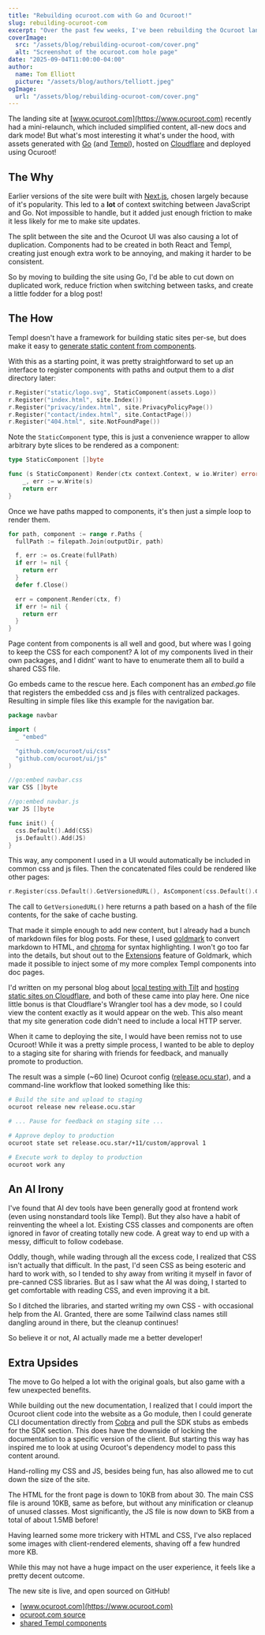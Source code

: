 ```yaml
---
title: "Rebuilding ocuroot.com with Go and Ocuroot!"
slug: rebuilding-ocuroot-com
excerpt: "Over the past few weeks, I've been rebuilding the Ocuroot landing site in Go, matching the UI for the tool itself. Let's look into the why and the how."
coverImage:
  src: "/assets/blog/rebuilding-ocuroot-com/cover.png"
  alt: "Screenshot of the ocuroot.com hole page"
date: "2025-09-04T11:00:00-04:00"
author:
  name: Tom Elliott
  picture: "/assets/blog/authors/telliott.jpeg"
ogImage:
  url: "/assets/blog/rebuilding-ocuroot-com/cover.png"
---
```


The landing site at [www.ocuroot.com](https://www.ocuroot.com) recently had a mini-relaunch,
which included simplified content, all-new docs and dark mode! But what's most interesting
it what's under the hood, with assets generated with [Go](https://golang.org) (and [Templ](https://templ.guide)),
hosted on [Cloudflare](https://www.cloudflare.com) and deployed using Ocuroot!

## The Why

Earlier versions of the site were built with [Next.js](https://nextjs.org), chosen largely because
of it's popularity. This led to a **lot** of context switching between JavaScript and Go. Not impossible
to handle, but it added just enough friction to make it less likely for me to make site updates.

The split between the site and the Ocuroot UI was also causing a lot of duplication. Components had to
be created in both React and Templ, creating just enough extra work to be annoying, and making it harder
to be consistent.

So by moving to building the site using Go, I'd be able to cut down on duplicated work, reduce friction
when switching between tasks, and create a little fodder for a blog post!

## The How

Templ doesn't have a framework for building static sites per-se, but does make it easy to [generate
static content from components](https://templ.guide/static-rendering/generating-static-html-files-with-templ).

With this as a starting point, it was pretty straightforward to set up an interface to register components with
paths and output them to a *dist* directory later:

```go
r.Register("static/logo.svg", StaticComponent(assets.Logo))
r.Register("index.html", site.Index())
r.Register("privacy/index.html", site.PrivacyPolicyPage())
r.Register("contact/index.html", site.ContactPage())
r.Register("404.html", site.NotFoundPage())
```

Note the `StaticComponent` type, this is just a convenience wrapper to allow arbitrary byte slices to
be rendered as a component:

```go
type StaticComponent []byte

func (s StaticComponent) Render(ctx context.Context, w io.Writer) error {
	_, err := w.Write(s)
	return err
}
```

Once we have paths mapped to components, it's then just a simple loop to render them.

```go
for path, component := range r.Paths {
  fullPath := filepath.Join(outputDir, path)

  f, err := os.Create(fullPath)
  if err != nil {
    return err
  }
  defer f.Close()

  err = component.Render(ctx, f)
  if err != nil {
    return err
  }
}
```

Page content from components is all well and good, but where was I going to keep the CSS for each component? A lot
of my components lived in their own packages, and I didnt' want to have to enumerate them all to build a shared CSS
file.

Go embeds came to the rescue here. Each component has an *embed.go* file that registers the embedded css and js files with centralized packages. Resulting in simple files like this example for the navigation bar.

```go
package navbar

import (
  _ "embed"

  "github.com/ocuroot/ui/css"
  "github.com/ocuroot/ui/js"
)

//go:embed navbar.css
var CSS []byte

//go:embed navbar.js
var JS []byte

func init() {
  css.Default().Add(CSS)
  js.Default().Add(JS)
}
```

This way, any component I used in a UI would automatically be included in common css and js files.
Then the concatenated files could be rendered like other pages:

```go
r.Register(css.Default().GetVersionedURL(), AsComponent(css.Default().GetCombined()))
```

The call to `GetVersionedURL()` here returns a path based on a hash of the file contents, for the sake of cache busting.

That made it simple enough to add new content, but I already had a bunch of markdown files for blog posts.
For these, I used [goldmark](https://github.com/yuin/goldmark) to convert markdown to HTML, and
[chroma](https://github.com/alecthomas/chroma) for syntax highlighting. I won't go too far into the details,
but shout out to the [Extensions](https://pkg.go.dev/github.com/yuin/goldmark#WithExtensions) feature of Goldmark,
which made it possible to inject some of my more complex Templ components into doc pages.

I'd written on my personal blog about [local testing with Tilt](https://thefridaydeploy.substack.com/p/why-i-use-tilt-but-not-local-kubernetes) and [hosting static sites on Cloudflare](https://thefridaydeploy.substack.com/p/a-minimal-static-site-with-cloudflare), and both of these came into play here. One nice little bonus is
that Cloudflare's Wrangler tool has a dev mode, so I could view the content exactly as it would appear on the web.
This also meant that my site generation code didn't need to include a local HTTP server.

When it came to deploying the site, I would have been remiss not to use Ocuroot! While it was a pretty simple
process, I wanted to be able to deploy to a staging site for sharing with friends for feedback, and manually
promote to production.

The result was a simple (~60 line) Ocuroot config ([release.ocu.star](https://github.com/ocuroot/ocuroot.com/blob/main/release.ocu.star)), and a command-line workflow that looked something like this:

```bash
# Build the site and upload to staging
ocuroot release new release.ocu.star

# ... Pause for feedback on staging site ...

# Approve deploy to production
ocuroot state set release.ocu.star/+11/custom/approval 1

# Execute work to deploy to production
ocuroot work any
```

## An AI Irony

I've found that AI dev tools have been generally good at frontend work (even using nonstandard tools like
Templ). But they also have a habit of reinventing the wheel a lot. Existing CSS classes and components are
often ignored in favor of creating totally new code. A great way to end up with a messy, difficult to follow
codebase.

Oddly, though, while wading through all the excess code, I realized that CSS isn't actually that difficult.
In the past, I'd seen CSS as being esoteric and hard to work with, so I tended to shy away from writing it
myself in favor of pre-canned CSS libraries. But as I saw what the AI was doing, I started to get comfortable
with reading CSS, and even improving it a bit.

So I ditched the libraries, and started writing my own CSS - with occasional help from the AI. Granted, there are
some Tailwind class names still dangling around in there, but the cleanup continues!

So believe it or not, AI actually made me a better developer!

## Extra Upsides

The move to Go helped a lot with the original goals, but also game with a few unexpected benefits.

While building out the new documentation, I realized that I could import the Ocuroot client code into the
website as a Go module, then I could generate CLI documentation directly from [Cobra](https://github.com/spf13/cobra) and pull the SDK stubs as embeds for the SDK section. This does have the downside of locking the
documentation to a specific version of the client. But starting this way has inspired me to look at using
Ocuroot's dependency model to pass this content around.

Hand-rolling my CSS and JS, besides being fun, has also allowed me to cut down the size of the site.

The HTML for the front page is down to 10KB from about 30. The main CSS file is around 10KB, same as before, but without any minification or cleanup of unused classes. Most significantly, the JS file is now down to 5KB from a total of about 1.5MB before!

Having learned some more trickery with HTML and CSS, I've also replaced some images with client-rendered
elements, shaving off a few hundred more KB.

While this may not have a huge impact on the user experience, it feels like a pretty decent outcome.

The new site is live, and open sourced on GitHub! 

* [www.ocuroot.com](https://www.ocuroot.com)
* [ocuroot.com source](https://github.com/ocuroot/ocuroot.com)
* [shared Templ components](https://github.com/ocuroot/ui)
